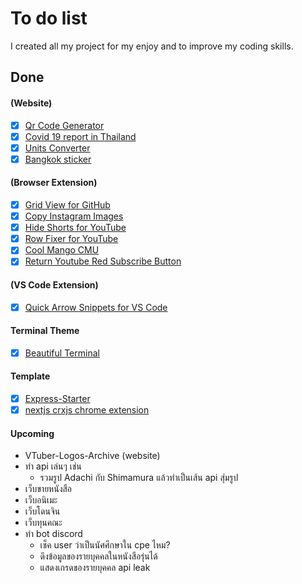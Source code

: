 # To do list

I created all my project for my enjoy and to improve my coding skills.

## Done

#### (Website)

- [x] [Qr Code Generator][S1]
- [x] [Covid 19 report in Thailand][S2]
- [x] [Units Converter][S3]
- [x] [Bangkok sticker][S4]

[S1]: https://github.com/sapondanaisriwan/qr-code-generator-site
[S2]: https://github.com/sapondanaisriwan/covid-19-tracker-thailand
[S3]: https://github.com/sapondanaisriwan/px-to-rem-converter
[S4]: https://github.com/sapondanaisriwan/bangkok-sticker

#### (Browser Extension)

- [x] [Grid View for GitHub][BE1]
- [x] [Copy Instagram Images][BE2]
- [x] [Hide Shorts for YouTube][BE3]
- [x] [Row Fixer for YouTube][BE4]
- [x] [Cool Mango CMU][BE5]
- [x] [Return Youtube Red Subscribe Button][BE6]

[BE1]: https://github.com/sapondanaisriwan/github-grid-view
[BE2]: https://github.com/sapondanaisriwan/copy-instagram-images
[BE3]: https://github.com/sapondanaisriwan/hide-shorts-for-youtube
[BE4]: https://github.com/sapondanaisriwan/youtube-row-fixer
[BE5]: https://github.com/sapondanaisriwan/Cool-Mango-CMU
[BE6]: https://github.com/sapondanaisriwan/return-youtube-red-subscribe-button

#### (VS Code Extension)

- [x] [Quick Arrow Snippets for VS Code][VE1]

[VE1]: https://github.com/sapondanaisriwan/quick-arrow-snippets

#### Terminal Theme
- [x] [Beautiful Terminal][T1]

[T1]: https://github.com/sapondanaisriwan/beautiful-terminal

#### Template
- [x] [Express-Starter][TP1]
- [x] [nextjs crxjs chrome extension][TP2]

#### Upcoming

- VTuber-Logos-Archive (website)
- ทำ api เล่นๆ เช่น 
  - รวมรูป Adachi กับ Shimamura แล้วทำเป็นเส้น api สุ่มรูป
- เว็บขายหนังสือ
- เว็บอนิเมะ
- เว็บโดนจิน
- เว็บทุนคณะ
- ทำ bot discord 
  - เช็ค user ว่าเป็นนัศศึกษาใน cpe ไหม?
  - ดึงข้อมูลของรายบุคคลในหนังสือรุ่นได้
  - แสดงเกรดของรายบุคคล api leak

[TP1]: https://github.com/Adashimaa/express-starter
[TP2]: https://github.com/sapondanaisriwan/nextjs-crxjs-chrome-extension

